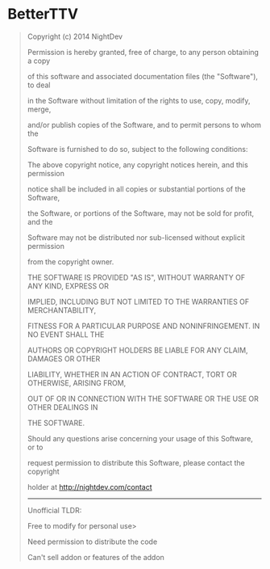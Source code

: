 BetterTTV
=========

>
>  Copyright (c) 2014 NightDev
>
>
>  Permission is hereby granted, free of charge, to any person obtaining a copy
>
>  of this software and associated documentation files (the "Software"), to deal
>
>  in the Software without limitation of the rights to use, copy, modify, merge,
>
>  and/or publish copies of the Software, and to permit persons to whom the
>
>  Software is furnished to do so, subject to the following conditions:
>
>
>  The above copyright notice, any copyright notices herein, and this permission
>
>  notice shall be included in all copies or substantial portions of the Software,
>
>  the Software, or portions of the Software, may not be sold for profit, and the
>
>  Software may not be distributed nor sub-licensed without explicit permission
>
>  from the copyright owner.
>
>
>  THE SOFTWARE IS PROVIDED "AS IS", WITHOUT WARRANTY OF ANY KIND, EXPRESS OR
>
>  IMPLIED, INCLUDING BUT NOT LIMITED TO THE WARRANTIES OF MERCHANTABILITY,
>
>  FITNESS FOR A PARTICULAR PURPOSE AND NONINFRINGEMENT. IN NO EVENT SHALL THE
>
>  AUTHORS OR COPYRIGHT HOLDERS BE LIABLE FOR ANY CLAIM, DAMAGES OR OTHER
>
>  LIABILITY, WHETHER IN AN ACTION OF CONTRACT, TORT OR OTHERWISE, ARISING FROM,
>
>  OUT OF OR IN CONNECTION WITH THE SOFTWARE OR THE USE OR OTHER DEALINGS IN
>
>  THE SOFTWARE.
>
>
>  Should any questions arise concerning your usage of this Software, or to
>
>  request permission to distribute this Software, please contact the copyright
>
>  holder at http://nightdev.com/contact
>
>
>  ---------------------------------
> 
>
>   Unofficial TLDR:
>
>   Free to modify for personal use>
>
>   Need permission to distribute the code
>
>   Can't sell addon or features of the addon
>